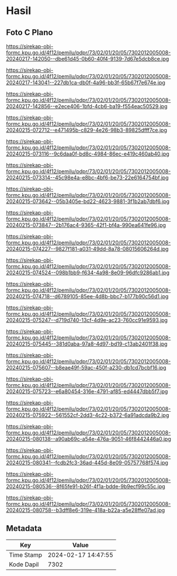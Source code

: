 # Hasil

## Foto C Plano

https://sirekap-obj-formc.kpu.go.id/4f12/pemilu/pdpr/73/02/01/20/05/7302012005008-20240217-142050--dbe61d45-0b60-40f4-9139-7d67e5dcb8ce.jpg

https://sirekap-obj-formc.kpu.go.id/4f12/pemilu/pdpr/73/02/01/20/05/7302012005008-20240217-143041--227db1ca-db0f-4a96-bb3f-65b67f7e674e.jpg

https://sirekap-obj-formc.kpu.go.id/4f12/pemilu/pdpr/73/02/01/20/05/7302012005008-20240217-142856--e2ece406-1bfd-4cb6-ba19-f554eac50529.jpg

https://sirekap-obj-formc.kpu.go.id/4f12/pemilu/pdpr/73/02/01/20/05/7302012005008-20240215-072712--e471495b-c829-4e26-98b3-89825dfff7ce.jpg

https://sirekap-obj-formc.kpu.go.id/4f12/pemilu/pdpr/73/02/01/20/05/7302012005008-20240215-073116--9c6daa0f-bd8c-4984-86ec-e419c460ab40.jpg

https://sirekap-obj-formc.kpu.go.id/4f12/pemilu/pdpr/73/02/01/20/05/7302012005008-20240215-073314--45c98e4a-e8bc-4bf6-be73-22e6164754bf.jpg

https://sirekap-obj-formc.kpu.go.id/4f12/pemilu/pdpr/73/02/01/20/05/7302012005008-20240215-073642--05b3405e-bd22-4623-9881-3f1b2ab7dbf6.jpg

https://sirekap-obj-formc.kpu.go.id/4f12/pemilu/pdpr/73/02/01/20/05/7302012005008-20240215-073847--2b176ac4-9365-42f1-bf4a-990ea641fe96.jpg

https://sirekap-obj-formc.kpu.go.id/4f12/pemilu/pdpr/73/02/01/20/05/7302012005008-20240215-074227--9827f181-a031-49dd-8a78-08015606264d.jpg

https://sirekap-obj-formc.kpu.go.id/4f12/pemilu/pdpr/73/02/01/20/05/7302012005008-20240215-074524--098b1bb9-f634-4a98-8e09-96dfc9286ab1.jpg

https://sirekap-obj-formc.kpu.go.id/4f12/pemilu/pdpr/73/02/01/20/05/7302012005008-20240215-074718--d6789105-85ee-4d8b-bbc7-b177b90c56d1.jpg

https://sirekap-obj-formc.kpu.go.id/4f12/pemilu/pdpr/73/02/01/20/05/7302012005008-20240215-075247--d719d740-13cf-4d9e-ac23-760cc91e9593.jpg

https://sirekap-obj-formc.kpu.go.id/4f12/pemilu/pdpr/73/02/01/20/05/7302012005008-20240215-075445--381d0aba-97a8-4d97-bd19-c13ab2401f38.jpg

https://sirekap-obj-formc.kpu.go.id/4f12/pemilu/pdpr/73/02/01/20/05/7302012005008-20240215-075607--b8eae49f-59ac-450f-a230-db1cd7bcbf16.jpg

https://sirekap-obj-formc.kpu.go.id/4f12/pemilu/pdpr/73/02/01/20/05/7302012005008-20240215-075723--e6a80454-316e-4791-af85-ed4447dbb5f7.jpg

https://sirekap-obj-formc.kpu.go.id/4f12/pemilu/pdpr/73/02/01/20/05/7302012005008-20240215-075922--561552cf-2dd3-4c22-b372-6a91adcda9b2.jpg

https://sirekap-obj-formc.kpu.go.id/4f12/pemilu/pdpr/73/02/01/20/05/7302012005008-20240215-080138--a90ab69c-a54e-476a-9051-46f8442446a0.jpg

https://sirekap-obj-formc.kpu.go.id/4f12/pemilu/pdpr/73/02/01/20/05/7302012005008-20240215-080341--fcdb2fc3-36ad-445d-8e09-05757768f574.jpg

https://sirekap-obj-formc.kpu.go.id/4f12/pemilu/pdpr/73/02/01/20/05/7302012005008-20240215-080536--8f65fe91-b26f-4f1a-bdde-9b9ecf99c55c.jpg

https://sirekap-obj-formc.kpu.go.id/4f12/pemilu/pdpr/73/02/01/20/05/7302012005008-20240215-080758--b3dff8e6-319e-418a-b22a-a5e28ffe07ad.jpg


## Metadata

| Key        | Value               |
| ---------- | ------------------- |
| Time Stamp | 2024-02-17 14:47:55 |
| Kode Dapil | 7302                |



